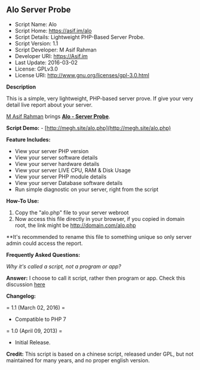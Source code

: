 **Alo Server Probe**
----------------

* Script Name: Alo
* Script Home: https://asif.im/alo
* Script Details: Lightweight PHP-Based Server Probe. 
* Script Version: 1.1
* Script Developer: M Asif Rahman
* Developer URI: https://Asif.im
* Last Update: 2016-03-02
* License: GPLv3.0
* License URI: http://www.gnu.org/licenses/gpl-3.0.html



**Description**

This is a simple, very lightweight, PHP-based server prove. If give your very detail live report about your server.

[M Asif Rahman](https://asif.im/) brings **[Alo - Server Probe](https://asif.im/alo)**.

**Script Demo:** - [http://megh.site/alo.php](http://megh.site/alo.php)



**Feature Includes:**

*   View your server PHP version
*   View your server software details
*   View your server hardware details
*   View your server LIVE CPU, RAM & Disk Usage
*   View your server PHP module details
*   View your server Database software details
*   Run simple diagnostic on your server, right from the script


**How-To Use:**

1) Copy the "alo.php" file to your server webroot
2) Now access this file directly in your browser, if you copied in domain root, the link might be http://domain.com/alo.php

**It's recommended to rename this file to something unique so only server admin could access the report.



**Frequently Asked Questions:**

*Why it's called a script, not a program or app?*

**Answer:** I choose to call it script, rather then program or app. Check this discussion [here](http://stackoverflow.com/questions/98268/whats-the-difference-between-a-script-and-an-application)


**Changelog:**

= 1.1 (March 02, 2016) =
* Compatible to PHP 7

= 1.0 (April 09, 2013) =
* Initial Release.

**Credit:**
This script is based on a chinese script, released under GPL, but not maintained for many years, and no proper english version.